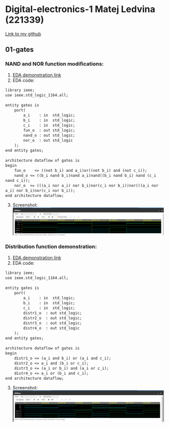 # Digital-electronics-1 Matej Ledvina (221339)
[Link to my github](https://github.com/Ledvuk/Digital-electronics-1/)
## 01-gates
### NAND and NOR function modifications:

1. [EDA demonstration link](https://www.edaplayground.com/x/nVJ6)
2. EDA code:
```
library ieee;
use ieee.std_logic_1164.all;

entity gates is
    port(
        a_i    : in  std_logic;       
        b_i    : in  std_logic;     
        c_i    : in  std_logic;      
        fun_o  : out std_logic;
        nand_o : out std_logic;  
        nor_o  : out std_logic  
    );
end entity gates;

architecture dataflow of gates is
begin
    fun_o    <= ((not b_i) and a_i)or((not b_i) and (not c_i));
	nand_o <= ((b_i nand b_i)nand a_i)nand((b_i nand b_i) nand (c_i nand c_i));
    nor_o  <= (((a_i nor a_i) nor b_i)nor(c_i nor b_i))nor(((a_i nor a_i) nor b_i)nor(c_i nor b_i));
end architecture dataflow;
```
3. Screenshot:
![alt text](https://github.com/Ledvuk/Digital-electronics-1/blob/main/nand_nor.png)

### Distribution function demonstration:
1. [EDA demonstration link](https://www.edaplayground.com/x/9Hdu)
2. EDA code:
```
library ieee;
use ieee.std_logic_1164.all;

entity gates is
    port(
        a_i    : in  std_logic;       
        b_i    : in  std_logic;     
        c_i    : in  std_logic;      
        distr1_o  : out std_logic;
        distr2_o  : out std_logic;
        distr3_o  : out std_logic;
        distr4_o  : out std_logic
    );
end entity gates;

architecture dataflow of gates is
begin
    distr1_o <= (a_i and b_i) or (a_i and c_i);
	distr2_o <= a_i and (b_i or c_i);
    distr3_o <= (a_i or b_i) and (a_i or c_i);
    distr4_o <= a_i or (b_i and c_i);
end architecture dataflow;

```
3. Screenshot:
![alt text](https://github.com/Ledvuk/Digital-electronics-1/blob/main/distribution.png)
